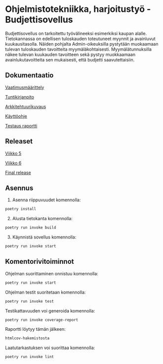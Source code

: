 # Ohjelmistotekniikka, harjoitustyö - Budjettisovellus #

Budjettisovellus on tarkoitettu työvälineeksi esimerkiksi kaupan alalle. Tietokannassa on edellisen tuloskauden toteutuneet myynnit ja avainluvut kuukausitasolla. Näiden pohjalta Admin-oikeuksilla pystytään muokaamaan tulevan tuloskauden tavoitteita myymäläkohtaisesti.
Myymälätunnuksilla näkee tulevan kuukauden tavoitteen sekä pystyy muokkaamaan avainlukutavoitteita sen mukaisesti, että budjetti saavutettaisiin. 

## Dokumentaatio

[Vaatimusmäärittely](https://github.com/Jenniemilia/ot-harjoitustyo/blob/master/dokumentaatio/vaatimusmaarittely.md)

[Tuntikirjanpito](https://github.com/Jenniemilia/ot-harjoitustyo/blob/master/dokumentaatio/tuntikirjanpito.md)

[Arkkitehtuurikuvaus](https://github.com/Jenniemilia/ot-harjoitustyo/blob/master/dokumentaatio/arkkitehtuuri.md)

[Käyttöohje](https://github.com/Jenniemilia/ot-harjoitustyo/blob/master/dokumentaatio/kayttoohje.md)

[Testaus raportti](https://github.com/Jenniemilia/ot-harjoitustyo/blob/master/dokumentaatio/testaus.md)

## Releaset
[Viikko 5](https://github.com/Jenniemilia/ot-harjoitustyo/releases/tag/v1.0.0)

[Viikko 6](https://github.com/Jenniemilia/ot-harjoitustyo/releases/tag/viikko6)

[Final release](https://github.com/Jenniemilia/ot-harjoitustyo/releases/tag/viikko7)

## Asennus
1. Asenna riippuvuudet komennolla: 
```bash
poetry install
```
2. Alusta tietokanta komennolla:
```bash
poetry run invoke build
```
3. Käynnistä sovellus komennolla:  
```bash
poetry run invoke start
```


## Komentorivitoiminnot
Ohjelman suorittaminen onnistuu komennolla: 
```bash
poetry run invoke start
```

Ohjelman testit suoritetaan komennolla: 
```bash
poetry run invoke test
```

Testikattavuuden voi generoida komennolla:  
```bash
poetry run invoke coverage-report 
```

Raportti löytyy tämän jälkeen: 
```bash
htmlcov-hakemistosta
```

Laatutarkastuksen voi suorittaa komennolla:  
```bash
poetry run invoke lint
